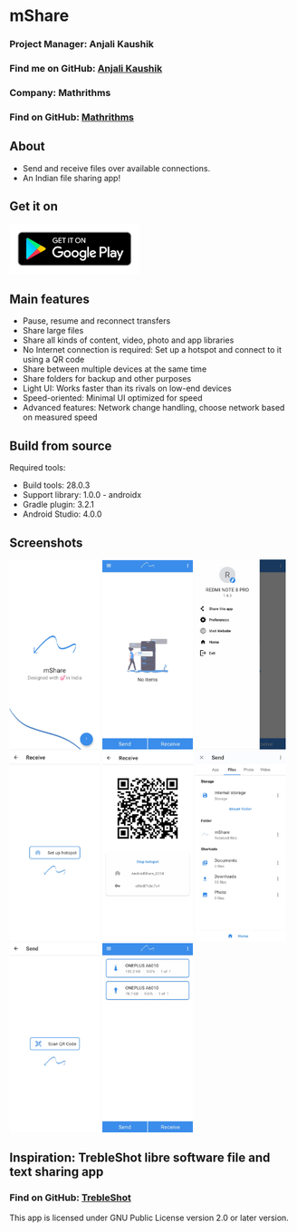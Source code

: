 # mShare

### Project Manager: Anjali Kaushik
### Find me on GitHub: [Anjali Kaushik](https://github.com/anjalikaushik20)
### Company: Mathrithms
### Find on GitHub: [Mathrithms](https://github.com/mathrithms)

## About
* Send and receive files over available connections.
* An Indian file sharing app!

## Get it on
[<img src="assets/google-play-badge.png" width="230">](https://play.google.com/store/apps/details?id=com.mathrithms.mShare)

## Main features
* Pause, resume and reconnect transfers
* Share large files
* Share all kinds of content, video, photo and app libraries
* No Internet connection is required: Set up a hotspot and connect to it using a QR code
* Share between multiple devices at the same time
* Share folders for backup and other purposes
* Light UI: Works faster than its rivals on low-end devices
* Speed-oriented: Minimal UI optimized for speed
* Advanced features: Network change handling, choose network based on measured speed

## Build from source
Required tools:
* Build tools: 28.0.3
* Support library: 1.0.0 - androidx
* Gradle plugin: 3.2.1
* Android Studio: 4.0.0

## Screenshots
[<img src="https://github.com/anjalikaushik20/mShare/blob/master/fastlane/metadata/android/en-IN/images/phoneScreenshots/shot_1.jpg" width=160>](https://github.com/anjalikaushik20/mShare/blob/master/fastlane/metadata/android/en-IN/images/phoneScreenshots/shot_1.jpg)
[<img src="https://github.com/anjalikaushik20/mShare/blob/master/fastlane/metadata/android/en-IN/images/phoneScreenshots/shot_2.jpg" width=160>](https://github.com/anjalikaushik20/mShare/blob/master/fastlane/metadata/android/en-IN/images/phoneScreenshots/shot_2.jpg)
[<img src="https://github.com/anjalikaushik20/mShare/blob/master/fastlane/metadata/android/en-IN/images/phoneScreenshots/shot_3.jpg" width=160>](https://github.com/anjalikaushik20/mShare/blob/master/fastlane/metadata/android/en-IN/images/phoneScreenshots/shot_3.jpg)
[<img src="https://github.com/anjalikaushik20/mShare/blob/master/fastlane/metadata/android/en-IN/images/phoneScreenshots/shot_4.jpg" width=160>](https://github.com/anjalikaushik20/mShare/blob/master/fastlane/metadata/android/en-IN/images/phoneScreenshots/shot_4.jpg)
[<img src="https://github.com/anjalikaushik20/mShare/blob/master/fastlane/metadata/android/en-IN/images/phoneScreenshots/shot_5.jpg" width=160>](https://github.com/anjalikaushik20/mShare/blob/master/fastlane/metadata/android/en-IN/images/phoneScreenshots/shot_5.jpg)
[<img src="https://github.com/anjalikaushik20/mShare/blob/master/fastlane/metadata/android/en-IN/images/phoneScreenshots/shot_6.jpg" width=160>](https://github.com/anjalikaushik20/mShare/blob/master/fastlane/metadata/android/en-IN/images/phoneScreenshots/shot_6.jpg)
[<img src="https://github.com/anjalikaushik20/mShare/blob/master/fastlane/metadata/android/en-IN/images/phoneScreenshots/shot_7.jpg" width=160>](https://github.com/anjalikaushik20/mShare/blob/master/fastlane/metadata/android/en-IN/images/phoneScreenshots/shot_7.jpg)
[<img src="https://github.com/anjalikaushik20/mShare/blob/master/fastlane/metadata/android/en-IN/images/phoneScreenshots/shot_8.jpg" width=160>](https://github.com/anjalikaushik20/mShare/blob/master/fastlane/metadata/android/en-IN/images/phoneScreenshots/shot_8.jpg)

## Inspiration: TrebleShot libre software file and text sharing app
### Find on GitHub: [TrebleShot](https://github.com/trebleshot/android)

This app is licensed under GNU Public License version 2.0 or later version.

